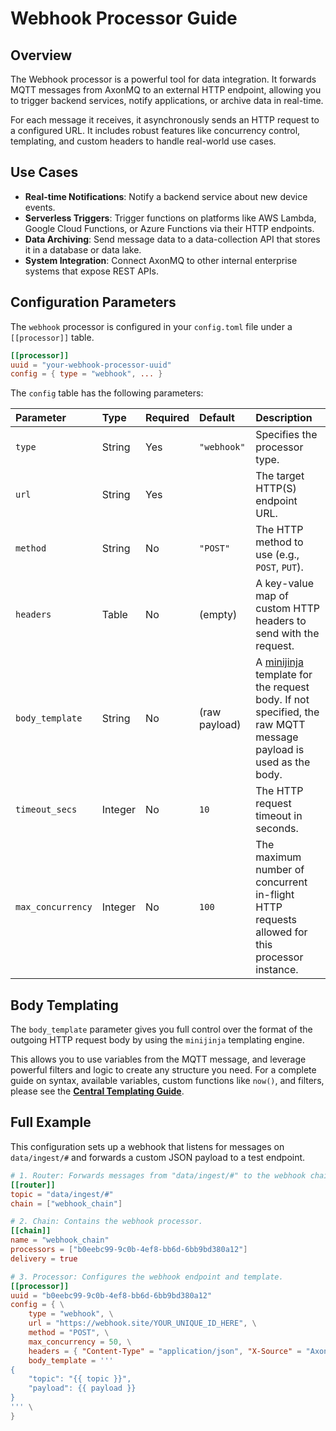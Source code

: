 # Webhook Processor Guide

## Overview

The Webhook processor is a powerful tool for data integration. It forwards MQTT messages from AxonMQ to an external HTTP endpoint, allowing you to trigger backend services, notify applications, or archive data in real-time.

For each message it receives, it asynchronously sends an HTTP request to a configured URL. It includes robust features like concurrency control, templating, and custom headers to handle real-world use cases.

## Use Cases

- **Real-time Notifications**: Notify a backend service about new device events.
- **Serverless Triggers**: Trigger functions on platforms like AWS Lambda, Google Cloud Functions, or Azure Functions via their HTTP endpoints.
- **Data Archiving**: Send message data to a data-collection API that stores it in a database or data lake.
- **System Integration**: Connect AxonMQ to other internal enterprise systems that expose REST APIs.

## Configuration Parameters

The `webhook` processor is configured in your `config.toml` file under a `[[processor]]` table.

```toml
[[processor]]
uuid = "your-webhook-processor-uuid"
config = { type = "webhook", ... }
```

The `config` table has the following parameters:

| Parameter | Type | Required | Default | Description |
| :--- | :--- | :--- | :--- | :--- |
| `type` | String | Yes | `"webhook"` | Specifies the processor type. |
| `url` | String | Yes | | The target HTTP(S) endpoint URL. |
| `method` | String | No | `"POST"` | The HTTP method to use (e.g., `POST`, `PUT`). |
| `headers` | Table | No | (empty) | A key-value map of custom HTTP headers to send with the request. |
| `body_template` | String | No | (raw payload) | A [minijinja](https://docs.rs/minijinja/latest/minijinja/) template for the request body. If not specified, the raw MQTT message payload is used as the body. |
| `timeout_secs` | Integer | No | `10` | The HTTP request timeout in seconds. |
| `max_concurrency` | Integer | No | `100` | The maximum number of concurrent in-flight HTTP requests allowed for this processor instance. |

## Body Templating

The `body_template` parameter gives you full control over the format of the outgoing HTTP request body by using the `minijinja` templating engine.

This allows you to use variables from the MQTT message, and leverage powerful filters and logic to create any structure you need. For a complete guide on syntax, available variables, custom functions like `now()`, and filters, please see the **[Central Templating Guide](../templating-guide.md)**.

## Full Example

This configuration sets up a webhook that listens for messages on `data/ingest/#` and forwards a custom JSON payload to a test endpoint.

```toml
# 1. Router: Forwards messages from "data/ingest/#" to the webhook chain.
[[router]]
topic = "data/ingest/#"
chain = ["webhook_chain"]

# 2. Chain: Contains the webhook processor.
[[chain]]
name = "webhook_chain"
processors = ["b0eebc99-9c0b-4ef8-bb6d-6bb9bd380a12"]
delivery = true

# 3. Processor: Configures the webhook endpoint and template.
[[processor]]
uuid = "b0eebc99-9c0b-4ef8-bb6d-6bb9bd380a12"
config = { \
    type = "webhook", \
    url = "https://webhook.site/YOUR_UNIQUE_ID_HERE", \
    method = "POST", \
    max_concurrency = 50, \
    headers = { "Content-Type" = "application/json", "X-Source" = "AxonMQ" }, \
    body_template = '''
{
    "topic": "{{ topic }}",
    "payload": {{ payload }}
}
''' \
}
```
